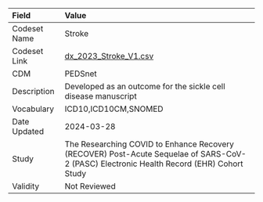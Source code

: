 |Field        |Value                                                                                                                                    |
|:------------|:----------------------------------------------------------------------------------------------------------------------------------------|
|Codeset Name |Stroke                                                                                                                                   |
|Codeset Link |[dx_2023_Stroke_V1.csv](https://github.com/PEDSnet/Variable-Dictionary/blob/main/conditions/dx_2023_Stroke_V1.csv)                       |
|CDM          |PEDSnet                                                                                                                                  |
|Description  |Developed as an outcome for the sickle cell disease manuscript                                                                           |
|Vocabulary   |ICD10,ICD10CM,SNOMED                                                                                                                     |
|Date Updated |2024-03-28                                                                                                                               |
|Study        |The Researching COVID to Enhance Recovery (RECOVER) Post-Acute Sequelae of SARS-CoV-2 (PASC) Electronic Health Record (EHR) Cohort Study |
|Validity     |Not Reviewed                                                                                                                             |
